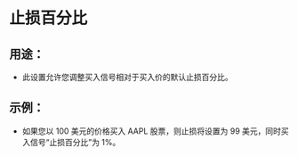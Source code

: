 # **止损百分比**

## 用途：

- 此设置允许您调整买入信号相对于买入价的默认止损百分比。

## 示例：

- 如果您以 100 美元的价格买入 AAPL 股票，则止损将设置为 99 美元，同时买入信号“止损百分比”为 1%。
